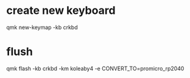 # create new keyboard
qmk new-keymap -kb crkbd

# flush
qmk flash -kb crkbd -km koleaby4 -e CONVERT_TO=promicro_rp2040
